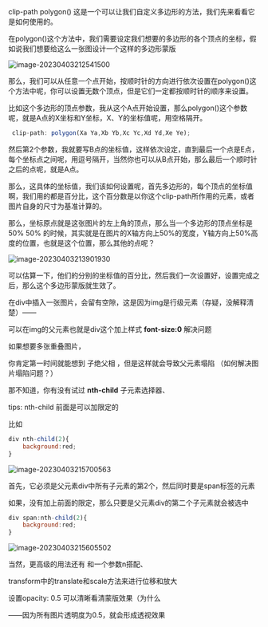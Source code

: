 clip-path polygon() 这是一个可以让我们自定义多边形的方法，我们先来看看它是如何使用的。

在polygon()这个方法中，我们需要设定我们想要的多边形的各个顶点的坐标，假如说我们想要给这么一张图设计一个这样的多边形蒙版

![image-20230403212541500](C:\Users\Amusing'Chunk\AppData\Roaming\Typora\typora-user-images\image-20230403212541500.png)

那么，我们可以从任意一个点开始，按顺时针的方向进行依次设置在polygon()这个方法中呢，你可以设置无数个顶点，但是它们一定都按顺时针的顺序来设置。 

比如这个多边形的顶点参数，我从这个A点开始设置，那么polygon()这个参数呢，就是A点的X坐标和Y坐标，X、Y的坐标值呢，用空格隔开。

```js
 clip-path: polygon(Xa Ya,Xb Yb,Xc Yc,Xd Yd,Xe Ye);
```

然后第2个参数，我就要写B点的坐标值，这样依次设定，直到最后一个点是E点，每个坐标点之间呢，用逗号隔开，当然你也可以从B点开始，那么最后一个顺时针之后的点呢，就是A点。

那么，这具体的坐标值，我们该如何设置呢，首先多边形的，每个顶点的坐标值啊，我们用的都是百分比，这个百分数是以你这个clip-path所作用的元素，或者图片自身的尺寸为基准计算的。

那么，坐标原点就是这张图片的左上角的顶点，那么当一个多边形的顶点坐标是50% 50% 的时候，其实就是在图片的X轴方向上50%的宽度，Y轴方向上50%高度的位置，也就是这个位置，那么其他的点呢？

![image-20230403213901930](C:\Users\Amusing'Chunk\AppData\Roaming\Typora\typora-user-images\image-20230403213901930.png)

可以估算一下，他们的分别的坐标值的百分比，然后我们一次设置好，设置完成之后，那么这个多边形蒙版就生效了。

在div中插入一张图片，会留有空隙，这是因为img是行级元素（存疑，没解释清楚）——

可以在img的父元素也就是div这个加上样式 **font-size:0** 解决问题

如果想要多张重叠图片，

你肯定第一时间就能想到 子绝父相 ，但是这样就会导致父元素塌陷 （如何解决图片塌陷问题？）

那不知道，你有没有试过 **nth-child** 子元素选择器、

tips: nth-child 前面是可以加限定的

比如

```js
div nth-child(2){
	background:red;
}
```

![image-20230403215700563](C:\Users\Amusing'Chunk\AppData\Roaming\Typora\typora-user-images\image-20230403215700563.png)

首先，它必须是父元素div中所有子元素的第2个，然后同时要是span标签的元素

如果，没有加上前面的限定，那么只要是父元素div的第二个子元素就会被选中



```js
div span:nth-child(2){
	background:red;
}
```



![image-20230403215605502](C:\Users\Amusing'Chunk\AppData\Roaming\Typora\typora-user-images\image-20230403215605502.png)

当然，更高级的用法还有 和一个参数n搭配、

transform中的translate和scale方法来进行位移和放大

设置opacity: 0.5 可以清晰看清蒙版效果（为什么

——因为所有图片透明度为0.5，就会形成透视效果




